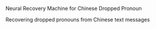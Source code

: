 Neural Recovery Machine for Chinese Dropped Pronoun

Recovering dropped pronouns from Chinese text messages

